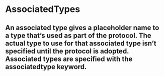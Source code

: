# AssociatedTypes
## An associated type gives a placeholder name to a type that’s used as part of the protocol. The actual type to use for that associated type isn’t specified until the protocol is adopted. Associated types are specified with the associatedtype keyword.
